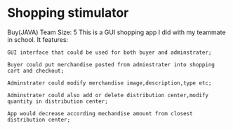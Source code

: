 # Shopping stimulator

Buy(JAVA)   Team Size: 5
This is a GUI shopping app I did with my teammate in school.
It features:

	GUI interface that could be used for both buyer and adminstrater;
	
	Buyer could put merchandise posted from adminstrater into shopping cart and checkout;
	
	Adminstrater could modify merchandise image,description,type etc;
	
	Adminstrater could also add or delete distribution center,modify quantity in distribution center;
	
	App would decrease according mechandise amount from closest distribution center;
